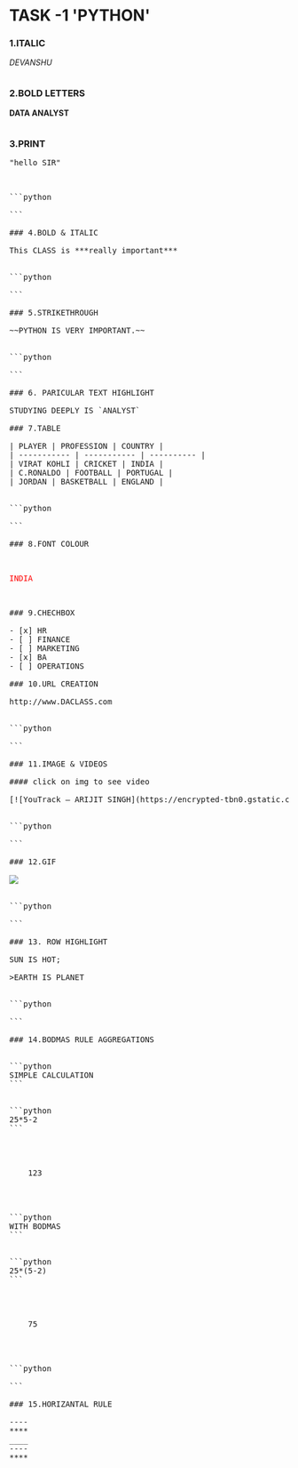 # TASK -1 'PYTHON'

### 1.ITALIC

*DEVANSHU*


```python

```

### 2.BOLD LETTERS

**DATA ANALYST**


```python

```

### 3.PRINT

<pre>
"hello SIR" 
<pre>


```python

```

### 4.BOLD & ITALIC

This CLASS is ***really important***


```python

```

### 5.STRIKETHROUGH

~~PYTHON IS VERY IMPORTANT.~~


```python

```

### 6. PARICULAR TEXT HIGHLIGHT 

STUDYING DEEPLY IS `ANALYST`

### 7.TABLE

| PLAYER | PROFESSION | COUNTRY |
| ----------- | ----------- | ---------- |
| VIRAT KOHLI | CRICKET | INDIA |
| C.RONALDO | FOOTBALL | PORTUGAL |
| JORDAN | BASKETBALL | ENGLAND |


```python

```

### 8.FONT COLOUR

<p style="color:red;">
INDIA
</p>

### 9.CHECHBOX

- [x] HR
- [ ] FINANCE
- [ ] MARKETING
- [x] BA
- [ ] OPERATIONS

### 10.URL CREATION

http://www.DACLASS.com


```python

```

### 11.IMAGE & VIDEOS

#### click on img to see video

[![YouTrack — ARIJIT SINGH](https://encrypted-tbn0.gstatic.com/images?q=tbn:ANd9GcRfC6ZvMiez5sc0TpNImm4ZiJSHY0CKl2rdSA&s)](https://youtu.be/6d5SS0gS5bU?si=sT7_SYR9Wz2_IItc)


```python

```

### 12.GIF

<img src="https://media1.giphy.com/media/a93jwI0wkWTQs/giphy.gif?cid=6c09b952cskg0rxo9wqpq0xa3obt4x1exryyl57v25qzuag2&ep=v1_gifs_search&rid=giphy.gif&ct=g" />


```python

```

### 13. ROW HIGHLIGHT

SUN IS HOT;

>EARTH IS PLANET


```python

```

### 14.BODMAS RULE AGGREGATIONS


```python
SIMPLE CALCULATION
```


```python
25*5-2
```




    123




```python
WITH BODMAS
```


```python
25*(5-2)
```




    75




```python

```

### 15.HORIZANTAL RULE

----
****
____
----
****
